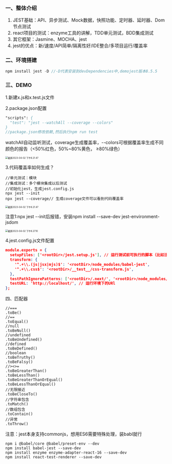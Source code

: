 ### 一、整体介绍

1. JEST基础：API、异步测试、Mock数据，快照功能、定时器、延时器、Dom节点测试
2. react项目的测试：enzyme工具的讲解，TDD单元测试，BDD集成测试
3. 其它框架：Jasmine、MOCHA、jest
4. jest的优点：新/速度/API简单/隔离性好/IDE整合/多项目运行/覆盖率

### 二、环境搭建

```javascript
npm install jest -D //-D代表安装到devDependencies中,demojest版本8.5.5
```

### 三、DEMO

1.新建x.js和x.test.js文件

2.package.json配置

```pascal
"scripts": {
  "test": "jest --watchAll --coverage --colors"
}
//package.json修改依赖,然后执行npm run test
```

watchAll自动监听测试，coverage生成覆盖率，--colors可根据覆盖率生成不同颜色的报告（<50%红色，50%~80%黄色， ≥80%绿色）

<img src="https://user-images.githubusercontent.com/31230553/229401307-c2918f3e-5fa7-4444-aa21-3690688f8497.png" alt="截屏2023-04-02 下午6.21.47" style="zoom:50%;"/>

3.代码覆盖率如何生成？

```
//单元测试：模块
//集成测试：多个模块集成以后测试
//初始化jest，生成jest.config.js
npx jest --init
npx jest --coverage// 生成coverage文件可以看到代码覆盖率
```

<img src="https://user-images.githubusercontent.com/31230553/229401355-faa67e2d-4ef5-4089-a977-f4aeb7b1f36c.png" alt="截屏2023-04-02 下午6.21.47" style="zoom:50%;" />

注意1:npx jest --init后报错，安装npm install --save-dev jest-environment-jsdom

<img src="https://user-images.githubusercontent.com/31230553/229401386-0b0c8209-11e5-4206-9ff2-3472efa664fc.png" alt="截屏2023-04-02 下午6.27.10" style="zoom:50%;" />

4.jest.config.js文件配置

```json
module.exports = {
  setupFiles: ['<rootDir>/jest.setup.js'], // 运行测试前可执行的脚本（比如注册enzyme的兼容）
  transform: {
    '^.+\\.(js|jsx|mjs)$': '<rootDir>/node_modules/babel-jest',
    '^.+\\.css$': '<rootDir>/__test__/css-transform.js',
  },
  testPathIgnorePatterns: ['<rootDir>/.next/', '<rootDir>/node_modules/'], //转换时需忽略的文件
  testURL: 'http://localhost/', // 运行环境下的URl
};
```

四、匹配器

```
//===
.toBe()
//==
.toEqual()
//null
.toBeNull()
//undefined
.toBeUndefined()
//defined
.toBeDefined()
//boolean
.toBeTruthy()
.toBeFalsy()
//><>=
.toBeGreaterThan()
.toBeLessThan()
.toBeGreaterThanOrEqual()
.toBeLessThanOrEqual()
//无限接近
.toBeCloseTo()
//字符串包含
.toMatch()
//数组包含
.toContain()
//异常
.toThrow()
```

注意：jest本身支持commonjs，想用ES6需要特殊处理，装babl就行

```
npm i @babel/core @babel/preset-env --dev
npm install babel-jest --save-dev
npm install enzyme enzyme-adapter-react-16 --save-dev
npm install react-test-renderer --save-dev 
```

